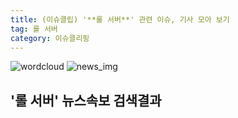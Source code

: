 ```yaml
---
title: (이슈클립) '**롤 서버**' 관련 이슈, 기사 모아 보기
tag: 롤 서버
category: 이슈클리핑
---
```

![wordcloud](https://s3.ap-northeast-2.amazonaws.com/lyrics101-wordcloud/2018-09-23-1537681449.png)
![news_img](https://user-images.githubusercontent.com/42597476/44507050-1206f400-a6e4-11e8-8d98-7ffbfebb353f.png)
## **'**롤 서버**'** 뉴스속보 검색결과

